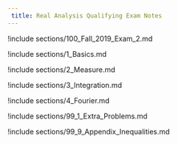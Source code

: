 ```yaml
---
 title: Real Analysis Qualifying Exam Notes
---
```



!include sections/100_Fall_2019_Exam_2.md

!include sections/1_Basics.md

!include sections/2_Measure.md

!include sections/3_Integration.md

!include sections/4_Fourier.md

!include sections/99_1_Extra_Problems.md

!include sections/99_9_Appendix_Inequalities.md

